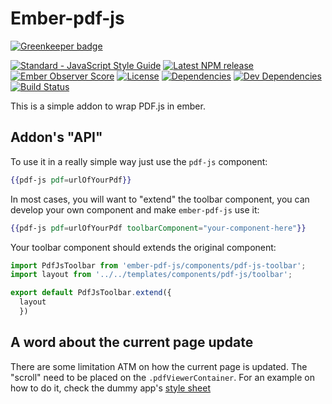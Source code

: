 # Ember-pdf-js

[![Greenkeeper badge](https://badges.greenkeeper.io/andyhot/ember-pdf-js.svg)](https://greenkeeper.io/)

[![Standard - JavaScript Style Guide](https://img.shields.io/badge/code%20style-standard-brightgreen.svg)](http://standardjs.com/)
[![Latest NPM release](https://img.shields.io/npm/v/ember-pdf-js.svg)](https://www.npmjs.com/package/ember-pdf-js)
[![Ember Observer Score](http://emberobserver.com/badges/ember-pdf-js.svg)](http://emberobserver.com/addons/ember-pdf-js)
[![License](https://img.shields.io/npm/l/ember-pdf-js.svg)](LICENSE.md)
[![Dependencies](https://img.shields.io/david/smith-carson/ember-pdf-js.svg)](https://david-dm.org/smith-carson/ember-pdf-js)
[![Dev Dependencies](https://img.shields.io/david/dev/smith-carson/ember-pdf-js.svg)](https://david-dm.org/smith-carson/ember-pdf-js#info=devDependencies)
[![Build Status](https://travis-ci.org/smith-carson/ember-pdf-js.svg?branch=master)](https://travis-ci.org/smith-carson/ember-pdf-js)


This is a simple addon to wrap PDF.js in ember.

## Addon's "API"

To use it in a really simple way just use the `pdf-js` component:

```handlebars
{{pdf-js pdf=urlOfYourPdf}}
```

In most cases, you will want to "extend" the toolbar component, you can develop your own component and make `ember-pdf-js` use it:

```handlebars
{{pdf-js pdf=urlOfYourPdf toolbarComponent="your-component-here"}}
```

Your toolbar component should extends the original component:

```javascript
import PdfJsToolbar from 'ember-pdf-js/components/pdf-js-toolbar';
import layout from '../../templates/components/pdf-js/toolbar';

export default PdfJsToolbar.extend({
  layout
  })
```


## A word about the current page update

There are some limitation ATM on how the current page is updated. The "scroll" need to be placed on the `.pdfViewerContainer`. For an example on how to do it, check the dummy app's [style sheet](https://github.com/smith-carson/ember-pdf-js/blob/master/tests/dummy/app/styles/app.css)
